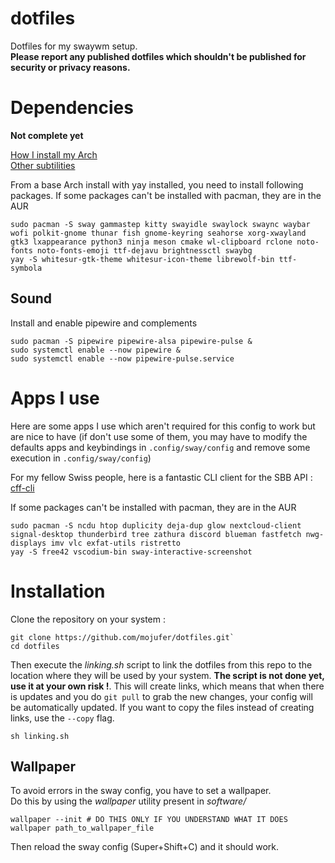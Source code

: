 # dotfiles
Dotfiles for my swaywm setup.  
**Please report any published dotfiles which shouldn't be published for security or privacy reasons.**

# Dependencies
**Not complete yet**  

[How I install my Arch](resources/arch_install_notes.md)   
[Other subtilities](resources/other_notes.md)


From a base Arch install with yay installed, you need to install following packages.
If some packages can't be installed with pacman, they are in the AUR
```
sudo pacman -S sway gammastep kitty swayidle swaylock swaync waybar wofi polkit-gnome thunar fish gnome-keyring seahorse xorg-xwayland gtk3 lxappearance python3 ninja meson cmake wl-clipboard rclone noto-fonts noto-fonts-emoji ttf-dejavu brightnessctl swaybg
yay -S whitesur-gtk-theme whitesur-icon-theme librewolf-bin ttf-symbola 
```

## Sound
Install and enable pipewire and complements
```
sudo pacman -S pipewire pipewire-alsa pipewire-pulse &
sudo systemctl enable --now pipewire &
sudo systemctl enable --now pipewire-pulse.service
```

# Apps I use
Here are some apps I use which aren't required for this config to work but are nice to have (if don't use some of them, you may have to modify the defaults apps and keybindings in ```.config/sway/config``` and remove some execution in ```.config/sway/config```)

For my fellow Swiss people, here is a fantastic CLI client for the SBB API : [cff-cli](https://github.com/goeil/cff-cli)


If some packages can't be installed with pacman, they are in the AUR
```
sudo pacman -S ncdu htop duplicity deja-dup glow nextcloud-client signal-desktop thunderbird tree zathura discord blueman fastfetch nwg-displays imv vlc exfat-utils ristretto
yay -S free42 vscodium-bin sway-interactive-screenshot 
```

# Installation
Clone the repository on your system : 
```
git clone https://github.com/mojufer/dotfiles.git`
cd dotfiles
```

Then execute the *linking.sh* script to link the dotfiles from this repo to the location where they will be used by your system. **The script is not done yet, use it at your own risk !**.
This will create links, which means that when there is updates and you do ```git pull``` to grab the new changes, your config will be automatically updated. If you want to copy the files instead of creating links, use the ```--copy``` flag.
```
sh linking.sh
```

## Wallpaper
To avoid errors in the sway config, you have to set a wallpaper.  
Do this by using the *wallpaper* utility present in *software/*
```
wallpaper --init # DO THIS ONLY IF YOU UNDERSTAND WHAT IT DOES
wallpaper path_to_wallpaper_file
```
Then reload the sway config (Super+Shift+C) and it should work.
